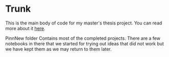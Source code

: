 # Trunk

This is the main body of code for my master's thesis project. You can read more about it [here](https://ir.lib.uwo.ca/etd/10405/). 

PinnNew folder Contains most of the completed projects. There are a few notebooks in there that we started for trying out ideas that did not work but we have kept them as we may return to them later. 
